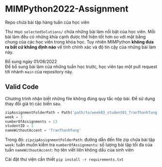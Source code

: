 # MIMPython2022-Assignment

Repo chứa bài tập hàng tuần của học viên

Thư mục `selectedSolutions/` chứa những bài làm nổi bật của học viên. Mỗi bài làm đều có những khía cạnh được thể hiện tốt hơn so với mặt bằng chung của các học viên trong khóa học. Tuy nhiên MIMPython **không đưa ra bất cứ khẳng định nào** về tính chính xác và độ tin cậy của những bài làm này.


Bổ sung ngày 01/08/2022 \
Để bổ sung bài làm của những tuần học trước, học viên tạo một pull request tới nhánh `main` của repository này.


## Valid Code

Chương trình nhận biết những file không đúng quy tắc nộp bài. Để sử dụng thay đổi giá trị các biến sau.

```py
zipAssignmentFolderPath = Path('path/to/week03_student01_TranThanhTung.zip')
week = 3
numberOfAssignments = 13
studentID = 1
nameWithoutAccent = 'TranThanhTung'
```

Trong đó:
`zipzipAssignmentFolderPath`: đường dẫn đến file zip chứa bài tập
`week`: tuần muốn kiểm tra
`numberOfAssignments`: số lượng bài tập tối đa của tuần
`nameWithoutAccent`: họ tên viết liên không dấu của sinh viên

Cài đặt thư viện cần thiết
`pip install -r requirements.txt`
